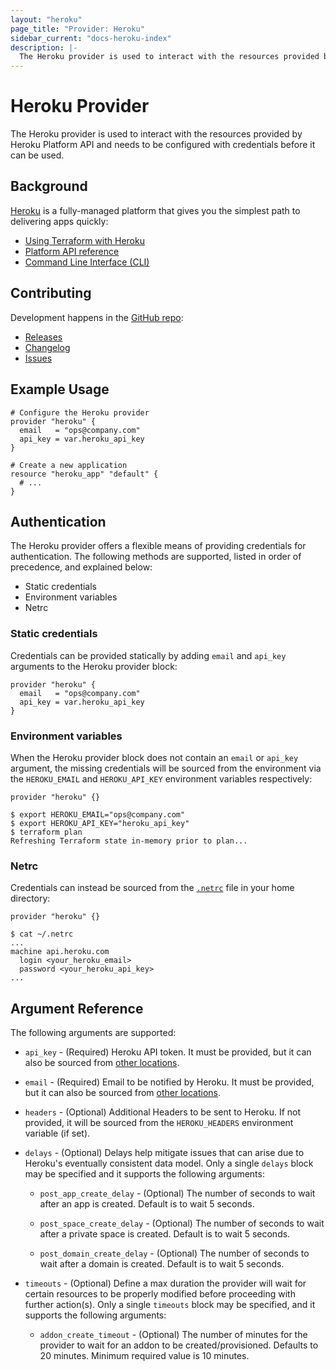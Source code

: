 ```yaml
---
layout: "heroku"
page_title: "Provider: Heroku"
sidebar_current: "docs-heroku-index"
description: |-
  The Heroku provider is used to interact with the resources provided by the Heroku Platform API.
---
```


# Heroku Provider

The Heroku provider is used to interact with the resources provided by Heroku
Platform API and needs to be configured with credentials before it can be used.

## Background

[Heroku](https://www.heroku.com) is a fully-managed platform that gives you the
simplest path to delivering apps quickly:

* [Using Terraform with Heroku](https://devcenter.heroku.com/articles/using-terraform-with-heroku)
* [Platform API reference](https://devcenter.heroku.com/articles/platform-api-reference)
* [Command Line Interface (CLI)](https://devcenter.heroku.com/articles/heroku-cli)

## Contributing

Development happens in the [GitHub repo](https://github.com/heroku/terraform-provider-heroku):

* [Releases](https://github.com/heroku/terraform-provider-heroku/releases)
* [Changelog](https://github.com/heroku/terraform-provider-heroku/blob/master/CHANGELOG.md)
* [Issues](https://github.com/heroku/terraform-provider-heroku/issues)

## Example Usage

```hcl-terraform
# Configure the Heroku provider
provider "heroku" {
  email   = "ops@company.com"
  api_key = var.heroku_api_key
}

# Create a new application
resource "heroku_app" "default" {
  # ...
}
```

## Authentication

The Heroku provider offers a flexible means of providing credentials for
authentication. The following methods are supported, listed in order of
precedence, and explained below:

* Static credentials
* Environment variables
* Netrc

### Static credentials

Credentials can be provided statically by adding `email` and `api_key` arguments
to the Heroku provider block:

```hcl-terraform
provider "heroku" {
  email   = "ops@company.com"
  api_key = var.heroku_api_key
}
```

### Environment variables

When the Heroku provider block does not contain an `email` or `api_key`
argument, the missing credentials will be sourced from the environment via the
`HEROKU_EMAIL` and `HEROKU_API_KEY` environment variables respectively:

```hcl-terraform
provider "heroku" {}
```

```shell
$ export HEROKU_EMAIL="ops@company.com"
$ export HEROKU_API_KEY="heroku_api_key"
$ terraform plan
Refreshing Terraform state in-memory prior to plan...
```

### Netrc

Credentials can instead be sourced from the [`.netrc`](https://ec.haxx.se/usingcurl-netrc.html)
file in your home directory:

```hcl-terraform
provider "heroku" {}
```

```shell
$ cat ~/.netrc
...
machine api.heroku.com
  login <your_heroku_email>
  password <your_heroku_api_key>
...
```

## Argument Reference

The following arguments are supported:

* `api_key` - (Required) Heroku API token. It must be provided, but it can also
  be sourced from [other locations](#Authentication).

* `email` - (Required) Email to be notified by Heroku. It must be provided, but
  it can also be sourced from [other locations](#Authentication).

* `headers` - (Optional) Additional Headers to be sent to Heroku. If not
  provided, it will be sourced from the `HEROKU_HEADERS` environment variable
  (if set).

* `delays` - (Optional) Delays help mitigate issues that can arise due to
  Heroku's eventually consistent data model. Only a single `delays` block may be
  specified and it supports the following arguments:

  * `post_app_create_delay` - (Optional) The number of seconds to wait after an
    app is created. Default is to wait 5 seconds.

  * `post_space_create_delay` - (Optional) The number of seconds to wait after a
    private space is created. Default is to wait 5 seconds.

  * `post_domain_create_delay` - (Optional) The number of seconds to wait after
    a domain is created. Default is to wait 5 seconds.

* `timeouts` - (Optional) Define a max duration the provider will wait for certain resources
  to be properly modified before proceeding with further action(s). Only a single `timeouts` block may be specified,
  and it supports the following arguments:

  * `addon_create_timeout` - (Optional) The number of minutes for the provider to wait for an addon to be
  created/provisioned. Defaults to 20 minutes. Minimum required value is 10 minutes.